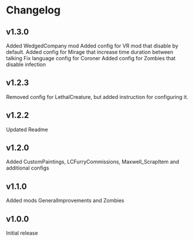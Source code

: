 # Changelog

## v1.3.0

Added WedgedCompany mod
Added config for VR mod that disable by default.
Added config for Mirage that increase time duration between talking
Fix language config for Coroner
Added config for Zombies that disable infection

## v1.2.3

Removed config for LethalCreature, but added instruction for configuring it.

## v1.2.2

Updated Readme

## v1.2.0

Added CustomPaintings, LCFurryCommissions, Maxwell_ScrapItem and additional configs

## v1.1.0

Added mods GeneralImprovements and Zombies

## v1.0.0

Initial release
